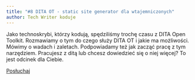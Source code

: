 ```yaml
---
title: "#8 DITA OT - static site generator dla wtajemniczonych"
author: Tech Writer koduje
---
```


Jako technoskrybi, którzy kodują, spędziliśmy trochę czasu z DITA Open Toolkit. Rozmawiamy o tym do czego służy DITA OT i jakie ma możliwości. Mówimy o wadach i zaletach. Podpowiadamy też jak zacząć pracę z tym narzędziem. Pracujesz z ditą lub chcesz dowiedzieć się o niej więcej? To jest odcinek dla Ciebie.

<a class="listenButton" href="https://anchor.fm/docdeveloper/episodes/8-DITA-OT---static-site-generator-dla-wtajemniczonych-e5kpb2/a-ap19v5" target="_blank" rel="noopener noreferrer">Posłuchaj</a>
